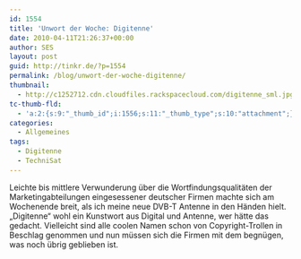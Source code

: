 ```yaml
---
id: 1554
title: 'Unwort der Woche: Digitenne'
date: 2010-04-11T21:26:37+00:00
author: SES
layout: post
guid: http://tinkr.de/?p=1554
permalink: /blog/unwort-der-woche-digitenne/
thumbnail:
  - http://c1252712.cdn.cloudfiles.rackspacecloud.com/digitenne_sml.jpg
tc-thumb-fld:
  - 'a:2:{s:9:"_thumb_id";i:1556;s:11:"_thumb_type";s:10:"attachment";}'
categories:
  - Allgemeines
tags:
  - Digitenne
  - TechniSat
---
```

Leichte bis mittlere Verwunderung über die Wortfindungsqualitäten der Marketingabteilungen eingesessener deutscher Firmen machte sich am Wochenende breit, als ich meine neue DVB-T Antenne in den Händen hielt.
<img loading="lazy" src="/assets/2010/04/digitenne.jpg" alt="" title="Digitenne vom TechniSat"    srcset="/assets/2010/04/digitenne.jpg 606w, /assets/2010/04/digitenne-240x300.jpg 240w" sizes="(max-width: 606px) 100vw, 606px" />
&#8222;Digitenne&#8220; wohl ein Kunstwort aus Digital und Antenne, wer hätte das gedacht.
Vielleicht sind alle coolen Namen schon von Copyright-Trollen in Beschlag genommen und nun müssen sich die Firmen mit dem begnügen, was noch übrig geblieben ist.
